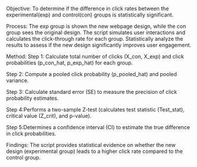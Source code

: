 Objective:
To determine if the difference in click rates between the experimental(exp) and control(con) groups is statistically significant.

Process:
The exp group is shown the new webpage design, while the con group sees the original design.
The script simulates user interactions and calculates the click-through rate for each group.
Statistically analyze the results to assess if the new design significantly improves user engagement.


Method:
Step 1: Calculate total number of clicks (X_con, X_exp) and click probabilities (p_con_hat, p_exp_hat) for each group.

Step 2: Compute a pooled click probability (p_pooled_hat) and pooled variance.

Step 3: Calculate standard error (SE) to measure the precision of click probability estimates.

Step 4:Performs a two-sample Z-test (calculates test statistic (Test_stat), critical value (Z_crit), and p-value).

Step 5:Determines a confidence interval (CI) to estimate the true difference in click probabilities.

Findings:
The script provides statistical evidence on whether the new design (experimental group) leads to a higher click rate compared to the control group.
